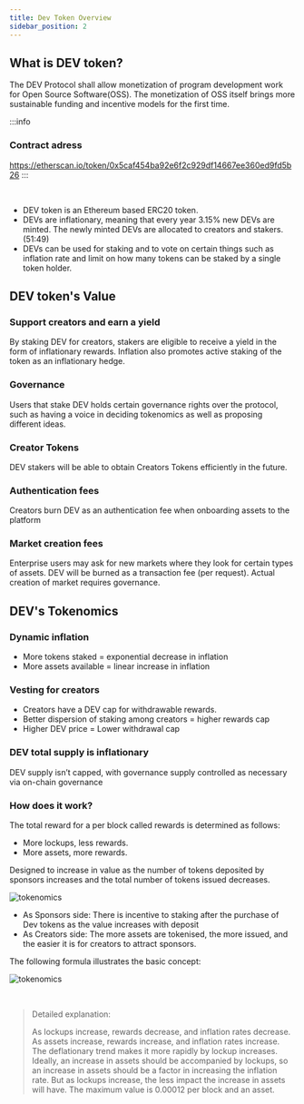 ```yaml
---
title: Dev Token Overview
sidebar_position: 2
---
```


## What is DEV token?

The DEV Protocol shall allow monetization of program development work for Open Source Software(OSS). The monetization of OSS itself brings more sustainable funding and incentive models for the first time.

:::info

### Contract adress

https://etherscan.io/token/0x5caf454ba92e6f2c929df14667ee360ed9fd5b26
:::

<br />

- DEV token is an Ethereum based ERC20 token.
- DEVs are inflationary, meaning that every year 3.15% new DEVs are minted. The newly minted DEVs are allocated to creators and stakers. (51:49)
- DEVs can be used for staking and to vote on certain things such as inflation rate and limit on how many tokens can be staked by a single token holder.

## DEV token's Value

### Support creators and earn a yield

By staking DEV for creators, stakers are eligible to receive a yield in the form of inflationary rewards. Inflation also promotes active staking of the token as an inflationary hedge.

### Governance

Users that stake DEV holds certain governance rights over the protocol, such as having a voice in deciding tokenomics as well as proposing different ideas.

### Creator Tokens

DEV stakers will be able to obtain Creators Tokens efficiently in the future.

### Authentication fees

Creators burn DEV as an authentication fee when onboarding assets to the platform

### Market creation fees

Enterprise users may ask for new markets where they look for certain types of assets. DEV will be burned as a transaction fee (per request). Actual creation of market requires governance.

## DEV's Tokenomics

### Dynamic inflation

- More tokens staked = exponential decrease in inflation
- More assets available = linear increase in inflation

### Vesting for creators

- Creators have a DEV cap for withdrawable rewards.
- Better dispersion of staking among creators = higher rewards cap
- Higher DEV price = Lower withdrawal cap

### DEV total supply is inflationary

DEV supply isn’t capped, with governance supply controlled as necessary via on-chain governance

### How does it work?

The total reward for a per block called rewards is determined as follows:

- More lockups, less rewards.
- More assets, more rewards.

Designed to increase in value as the number of tokens deposited by sponsors increases and the total number of tokens issued decreases.

![tokenomics](/img/token/staking-ratio-vs-mint-amount.svg)

- As Sponsors side: There is incentive to staking after the purchase of Dev tokens as the value increases with deposit
- As Creators side: The more assets are tokenised, the more issued, and the easier it is for creators to attract sponsors.

The following formula illustrates the basic concept:
<br />

![tokenomics](/img/token/formura.png)

<br />

> Detailed explanation:
>
> As lockups increase, rewards decrease, and inflation rates decrease. As assets increase, rewards increase, and inflation rates increase. The deflationary trend makes it more rapidly by lockup increases. Ideally, an increase in assets should be accompanied by lockups, so an increase in assets should be a factor in increasing the inflation rate. But as lockups increase, the less impact the increase in assets will have. The maximum value is 0.00012 per block and an asset.
